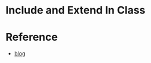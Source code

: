 # Include and Extend In Class

# Reference
* [blog](https://samurails.com/interview/include-vs-extend-ruby/)
